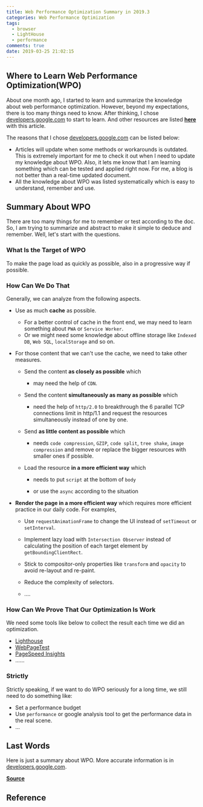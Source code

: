 ```yaml
---
title: Web Performance Optimization Summary in 2019.3
categories: Web Performance Optimization
tags:
  - browser
  - LightHouse
  - performance
comments: true
date: 2019-03-25 21:02:15
---
```


## Where to Learn Web Performance Optimization(WPO)

About one month ago, I started to learn and summarize the knowledge about web performance optimization. However, beyond my expectations, there is too many things need to know. After thinking, I chose [developers.google.com][developers.google.com] to start to learn. And other resources are listed [**here**](https://github.com/xianshenglu/blog/issues/70) with this article.

The reasons that I chose [developers.google.com][developers.google.com] can be listed below:

- Articles will update when some methods or workarounds is outdated. This is extremely important for me to check it out when I need to update my knowledge about WPO. Also, it lets me know that I am learning something which can be tested and applied right now. For me, a blog is not better than a real-time updated document.
- All the knowledge about WPO was listed systematically which is easy to understand, remember and use.

## Summary About WPO

There are too many things for me to remember or test according to the doc. So, I am trying to summarize and abstract to make it simple to deduce and remember. Well, let's start with the questions.

### What Is the Target of WPO

To make the page load as quickly as possible, also in a progressive way if possible.

### How Can We Do That

Generally, we can analyze from the following aspects.

<!-- #### Loading Performance -->

- Use as much **cache** as possible.

  - For a better control of cache in the front end, we may need to learn something about `PWA` or `Service Worker`.
  - Or we might need some knowledge about offline storage like `Indexed DB`, `Web SQL`, `localStorage` and so on.

- For those content that we can't use the cache, we need to take other measures.

  - Send the content **as closely as possible** which

    - may need the help of `CDN`.

  - Send the content **simultaneously as many as possible** which

    - need the help of `http/2.0` to breakthrough the 6 parallel TCP connections limit in http/1.1 and request the resources simultaneously instead of one by one.

  - Send **as little content as possible** which

    - needs `code compression`, `GZIP`, `code split`, `tree shake`, `image compression` and remove or replace the bigger resources with smaller ones if possible.

  - Load the resource **in a more efficient way** which

    - needs to put `script` at the bottom of `body`

    - or use the `async` according to the situation

<!-- #### Rendering Performance -->

- **Render the page in a more efficient way** which requires more efficient practice in our daily code. For examples,

  - Use `requestAnimationFrame` to change the UI instead of `setTimeout` or `setInterval`.

  - Implement lazy load with `Intersection Observer` instead of calculating the position of each target element by `getBoundingClientRect`.

  - Stick to compositor-only properties like `transform` and `opacity` to avoid re-layout and re-paint.

  - Reduce the complexity of selectors.

  - ....

### How Can We Prove That Our Optimization Is Work

We need some tools like below to collect the result each time we did an optimization.

- [Lighthouse](https://developers.google.com/web/tools/lighthouse/)
- [WebPageTest](https://www.webpagetest.org/easy)
- [PageSpeed Insights](https://developers.google.com/speed/pagespeed/insights/)
- ......

### Strictly

Strictly speaking, if we want to do WPO seriously for a long time, we still need to do something like:

- Set a performance budget
- Use `performance` or google analysis tool to get the performance data in the real scene.
- ...

## Last Words

Here is just a summary about WPO. More accurate information is in [developers.google.com][developers.google.com].

[**Source**](https://github.com/xianshenglu/blog/issues/70)

## Reference

[developers.google.com]: https://developers.google.com/web/fundamentals/performance/why-performance-matters/
